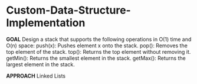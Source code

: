 # Custom-Data-Structure-Implementation

**GOAL**
Design a stack that supports the following operations in O(1) time and O(n) space:
push(x): Pushes element x onto the stack.
pop(): Removes the top element of the stack.
top(): Returns the top element without removing it.
getMin(): Returns the smallest element in the stack.
getMax(): Returns the largest element in the stack.

**APPROACH**
Linked Lists
